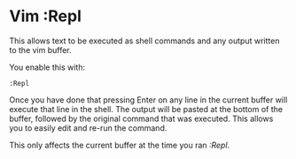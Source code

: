 # Vim :Repl

This allows text to be executed as shell commands and any output written to the
vim buffer.

You enable this with:

    :Repl

Once you have done that pressing Enter on any line in the current buffer will
execute that line in the shell. The output will be pasted at the bottom of the
buffer, followed by the original command that was executed. This allows you to
easily edit and re-run the command.

This only affects the current buffer at the time you ran _:Repl_.
